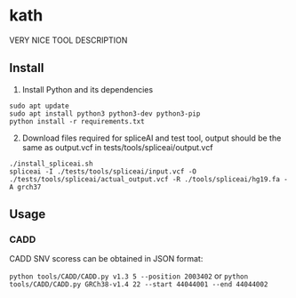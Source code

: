 # kath

VERY NICE TOOL DESCRIPTION

## Install
1. Install Python and its dependencies
```
sudo apt update
sudo apt install python3 python3-dev python3-pip
python install -r requirements.txt
```

2. Download files required for spliceAI and test tool, output should be the same as output.vcf in tests/tools/spliceai/output.vcf
```
./install_spliceai.sh
spliceai -I ./tests/tools/spliceai/input.vcf -O ./tests/tools/spliceai/actual_output.vcf -R ./tools/spliceai/hg19.fa -A grch37
```

## Usage
### CADD
CADD SNV scoress can be obtained in JSON format:

`python tools/CADD/CADD.py v1.3 5 --position 2003402` or `python tools/CADD/CADD.py GRCh38-v1.4 22 --start 44044001 --end 44044002`
